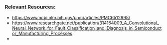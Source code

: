 ### Relevant Resources:

- https://www.ncbi.nlm.nih.gov/pmc/articles/PMC6512995/
- https://www.researchgate.net/publication/314164009_A_Convolutional_Neural_Network_for_Fault_Classification_and_Diagnosis_in_Semiconductor_Manufacturing_Processes
- 
